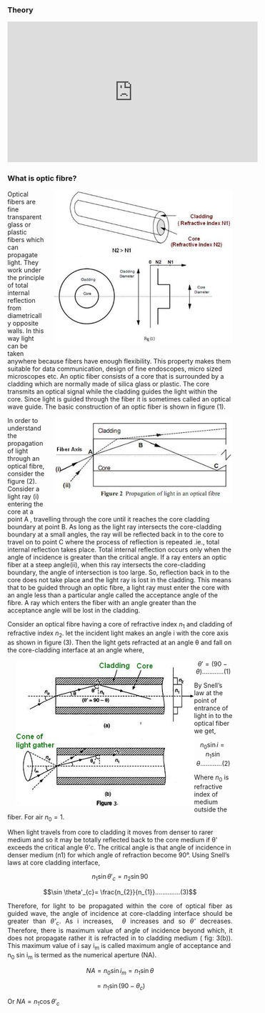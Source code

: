 ### Theory



<iframe width="560" height="315" src="https://www.youtube.com/embed/b7dLcINlvwE" frameborder="0" allow="autoplay; encrypted-media" allowfullscreen></iframe>

### What is optic fibre?

<div style="float: right; margin-left: 20px;"> <img src="./images/figure1.jpg" alt="Figure 1" style="max-width: 400px; height: auto;"> <p style="text-align: center; font-size: smaller; font-style: italic;"></p> </div>


Optical fibers are fine transparent glass or plastic fibers which can propagate light. They work under the principle of total internal reflection from diametrically opposite walls. In this way light can be taken anywhere because fibers have enough flexibility. This  property makes them suitable for data communication, design of fine endoscopes, micro sized microscopes etc. An optic fiber  consists of a core that is surrounded by a cladding  which are normally made of silica glass or plastic. The core  transmits an optical signal while the  cladding  guides the light within the core. Since  light is guided through the fiber it is sometimes called an optical wave guide. The basic construction of an optic fiber is shown in figure (1).

<div style="float: right; margin-left: 20px;"> <img src="./images/figure2.jpg" alt="Figure 2" style="max-width: 400px; height: auto;"> <p style="text-align: center; font-size: smaller; font-style: italic;"></p> </div>

In order to understand the propagation of light through an optical fibre, consider the figure (2). Consider a light ray (i) entering the core at a point A , travelling through the core until it reaches the core cladding boundary at point B. As long as the light ray intersects the core-cladding boundary at a small  angles, the ray will be reflected back in to the core to travel on to point C where the process of reflection is repeated .ie., total internal reflection takes place. Total internal reflection occurs only when the angle of incidence is greater than the critical angle.  If a ray enters an optic fiber at a steep angle(ii), when this ray intersects the core-cladding boundary, the angle of intersection is too large. So, reflection back in to the core does not take place and the light ray is lost in the cladding. This means that to be guided through an optic fibre, a light ray must enter the core with an angle less than a particular angle called the acceptance angle of the fibre. A ray which enters the fiber with an angle greater than the acceptance angle will be lost in the cladding.

Consider an optical fibre having a core  of refractive index $n_{1}$ and cladding of refractive index $n_{2}$. let the incident light makes an angle i with the core axis as shown in figure (3). Then the light gets refracted at an angle θ and fall on the core-cladding interface at an angle where,

<div style="float: left; margin-left: 20px;"> <img src="./images/figure3.jpg" alt="Figure 3" style="max-width: 400px; height: auto;"> <p style="text-align: center; font-size: smaller; font-style: italic;"></p> </div>


$$\theta '=(90-\theta)............(1)$$

By Snell’s law at the point of entrance of light in to the optical fiber we get,

$$n_{0}\sin i=n_{1}\sin \theta............(2)$$

Where $n_{0}$ is refractive index of medium outside the fiber. For air $n_{0}=1$.

When light travels from core to cladding it moves from denser to rarer medium and so it may be totally reflected back to the core medium if θ' exceeds the critical angle θ'c. The critical angle is that angle of incidence in denser medium (n1) for which angle of refraction become 90°. Using Snell’s laws at core cladding interface,

$$n_{1}\sin \theta'_{c}=n_{2}\sin 90$$

$$\sin \theta'_{c}= \frac{n_{2}}{n_{1}}..............(3)$$

<p style="text-align: justify;">Therefore, for light to be propagated within the core of optical fiber as guided wave, the angle of incidence at core-cladding interface should be greater than <em>θ'</em><sub>c</sub>. As i increases,&nbsp; <em>θ</em> increases and so <em>θ' </em>decreases. Therefore, there is maximum value of angle of incidence beyond which, it does not propagate rather it is refracted in to cladding medium ( fig: 3(b)). This maximum value of i say i<sub>m</sub> is called maximum angle of acceptance and&nbsp; n<sub>0</sub> sin i<sub>m</sub> is termed as the numerical aperture (NA).</p>

$$NA=n_{0}\sin i_{m}=n_{1}\sin \theta$$

$$=n_{1}\sin (90-\theta_{c})$$

Or $NA=n_{1}\cos \theta'_{c}$



